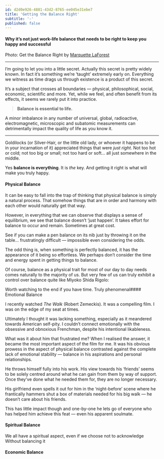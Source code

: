 ```yaml
---
id: d2d0e926-4881-43d2-8765-ee045e31ebe7
title: 'Getting the Balance Right'
subtitle: '-'
published: false
---
```


#### Why it’s not just work-life balance that needs to be right to keep you happy and successful





























Photo: Get the Balance Right by [Marquette LaForest](https://www.flickr.com/photos/marquette/ "Go to Marquette LaForest's photostream")



---



I’m going to let you into a little secret. Actually this secret is pretty widely known. In fact it’s something we’re ‘taught’ extremely early on. Everything we witness as time drags us through existence is a product of this secret.

It’s a subject that crosses all boundaries — physical, philosophical, social, economic, scientific and more. Yet, while we feel, and often benefit from its effects, it seems we rarely put it into practice.

> **Balance is essential to life.**

A minor imbalance in any number of universal, global, radioactive, electromagnetic, microscopic and subatomic measurements can detrimentally impact the quality of life as you know it.





---



Goldilocks (or Silver-Hair, or the little old lady, or whoever it happens to be in your incarnation of it) appreciated things that were *just right*. Not too hot or cold; not too big or small; not too hard or soft… all just somewhere in the middle.

Yes **balance is everything**. It is *the* key. And getting it right is what will make you truly happy.

#### Physical Balance

It can be easy to fall into the trap of thinking that physical balance is simply a natural process. That somehow things that are in order and harmony with each other would naturally get that way.

However, in everything that we can observe that displays a sense of equilibrium, we see that balance doesn’t ‘just happen’. It takes effort for balance to occur and remain. Sometimes at great cost.

See if you can make a pen balance on its nib just by throwing it on the table… frustratingly difficult — impossible even considering the odds.

The odd thing is, when something is perfectly balanced, it has the appearance of it being so effortless. We perhaps don’t consider the time and energy spent in getting things to balance.

Of course, balance as a physical trait for most of our day to day needs comes naturally to the majority of us. But very few of us can truly exhibit a control over balance quite like Miyoko Shida Rigolo:

Worth watching to the end if you have time. Truly phenomenal#### Emotional Balance

I recently watched *The Walk* (Robert Zemeckis). It was a compelling film. I was on the edge of my seat at times.

Ultimately I thought it was lacking something, especially as it meandered towards American self-pity. I couldn’t connect emotionally with the obsessive and obnoxious Frenchman, despite his intentional likableness.

What was it about him that frustrated me? When I realised the answer, it became the most important aspect of the film for me. It was his obvious prowess in the aspect of physical balance contrasted against the complete lack of emotional stability — balance in his aspirations and personal relationships.

He throws himself fully into his work. His view towards his ‘friends’ seems to be solely centred around what he can gain from them by way of support. Once they’ve done what he needed them for, they are no longer necessary.

His girlfriend even spells it out for him in the ‘night-before’ scene where he frantically hammers shut a box of materials needed for his big walk — he doesn’t care about his friends.

This has little impact though and one-by-one he lets go of everyone who has helped him achieve this feat — even his apparent soulmate.

#### Spiritual Balance

We all have a spiritual aspect, even if we choose not to acknowledge  
Without balancing it

#### Economic Balance